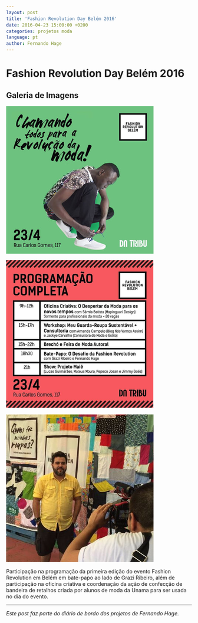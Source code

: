 ```yaml
---
layout: post
title: 'Fashion Revolution Day Belém 2016'
date: 2016-04-23 15:00:00 +0200
categories: projetos moda
language: pt
author: Fernando Hage
---
```


# Fashion Revolution Day Belém 2016

## Galeria de Imagens

![Fashion Revolution Day Belém 2016](/assets/images/fashion-revolution-day-belem-2016-01.jpg)

![Fashion Revolution Day Belém 2016](/assets/images/fashion-revolution-day-belem-2016-02.png)

![Fashion Revolution Day Belém 2016](/assets/images/fashion-revolution-day-belem-2016-03.jpg)

Participação na programação da primeira edição do evento Fashion Revolution em Belém em bate-papo ao lado de Grazi Ribeiro, além de participação na oficina criativa e coordenação da ação de confecção de bandeira de retalhos criada por alunos de moda da Unama para ser usada no dia do evento.

---

*Este post faz parte do diário de bordo dos projetos de Fernando Hage.*